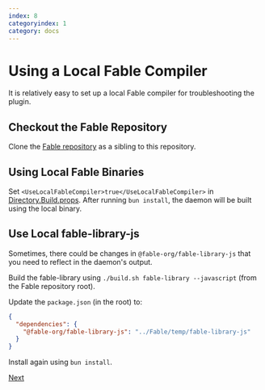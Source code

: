 ```yaml
---
index: 8
categoryindex: 1
category: docs
---
```


# Using a Local Fable Compiler

It is relatively easy to set up a local Fable compiler for troubleshooting the plugin.

## Checkout the Fable Repository

Clone the [Fable repository](https://github.com/fable-compiler/Fable) as a sibling to this repository.

## Using Local Fable Binaries

Set `<UseLocalFableCompiler>true</UseLocalFableCompiler>` in [Directory.Build.props](https://github.com/fable-compiler/vite-plugin-fable/blob/main/Directory.Build.props). After running `bun install`, the daemon will be built using the local binary.

## Use Local fable-library-js

Sometimes, there could be changes in `@fable-org/fable-library-js` that you need to reflect in the daemon's output.

Build the fable-library using `./build.sh fable-library --javascript` (from the Fable repository root).

Update the `package.json` (in the root) to:

```json
{
  "dependencies": {
    "@fable-org/fable-library-js": "../Fable/temp/fable-library-js"
  }
}
```

Install again using `bun install`.

[Next]({{fsdocs-next-page-link}})
